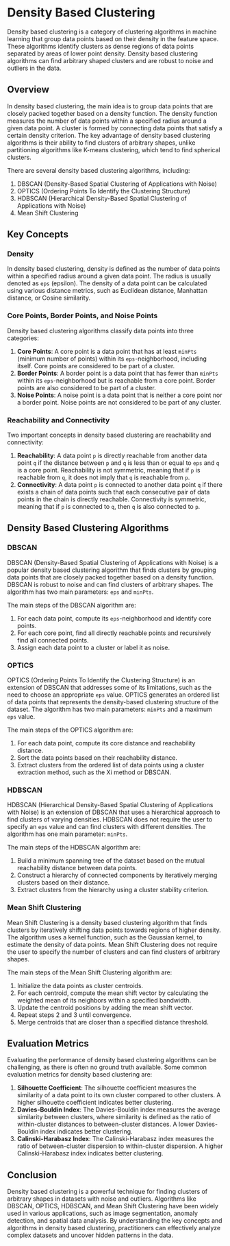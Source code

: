 # Density Based Clustering

Density based clustering is a category of clustering algorithms in machine learning that group data points based on their density in the feature space. These algorithms identify clusters as dense regions of data points separated by areas of lower point density. Density based clustering algorithms can find arbitrary shaped clusters and are robust to noise and outliers in the data.

## Overview

In density based clustering, the main idea is to group data points that are closely packed together based on a density function. The density function measures the number of data points within a specified radius around a given data point. A cluster is formed by connecting data points that satisfy a certain density criterion. The key advantage of density based clustering algorithms is their ability to find clusters of arbitrary shapes, unlike partitioning algorithms like K-means clustering, which tend to find spherical clusters.

There are several density based clustering algorithms, including:

1. DBSCAN (Density-Based Spatial Clustering of Applications with Noise)
2. OPTICS (Ordering Points To Identify the Clustering Structure)
3. HDBSCAN (Hierarchical Density-Based Spatial Clustering of Applications with Noise)
4. Mean Shift Clustering

## Key Concepts

### Density

In density based clustering, density is defined as the number of data points within a specified radius around a given data point. The radius is usually denoted as `eps` (epsilon). The density of a data point can be calculated using various distance metrics, such as Euclidean distance, Manhattan distance, or Cosine similarity.

### Core Points, Border Points, and Noise Points

Density based clustering algorithms classify data points into three categories:

1. **Core Points**: A core point is a data point that has at least `minPts` (minimum number of points) within its `eps`-neighborhood, including itself. Core points are considered to be part of a cluster.
2. **Border Points**: A border point is a data point that has fewer than `minPts` within its `eps`-neighborhood but is reachable from a core point. Border points are also considered to be part of a cluster.
3. **Noise Points**: A noise point is a data point that is neither a core point nor a border point. Noise points are not considered to be part of any cluster.

### Reachability and Connectivity

Two important concepts in density based clustering are reachability and connectivity:

1. **Reachability**: A data point `p` is directly reachable from another data point `q` if the distance between `p` and `q` is less than or equal to `eps` and `q` is a core point. Reachability is not symmetric, meaning that if `p` is reachable from `q`, it does not imply that `q` is reachable from `p`.
2. **Connectivity**: A data point `p` is connected to another data point `q` if there exists a chain of data points such that each consecutive pair of data points in the chain is directly reachable. Connectivity is symmetric, meaning that if `p` is connected to `q`, then `q` is also connected to `p`.

## Density Based Clustering Algorithms

### DBSCAN

DBSCAN (Density-Based Spatial Clustering of Applications with Noise) is a popular density based clustering algorithm that finds clusters by grouping data points that are closely packed together based on a density function. DBSCAN is robust to noise and can find clusters of arbitrary shapes. The algorithm has two main parameters: `eps` and `minPts`.

The main steps of the DBSCAN algorithm are:

1. For each data point, compute its `eps`-neighborhood and identify core points.
2. For each core point, find all directly reachable points and recursively find all connected points.
3. Assign each data point to a cluster or label it as noise.

### OPTICS

OPTICS (Ordering Points To Identify the Clustering Structure) is an extension of DBSCAN that addresses some of its limitations, such as the need to choose an appropriate `eps` value. OPTICS generates an ordered list of data points that represents the density-based clustering structure of the dataset. The algorithm has two main parameters: `minPts` and a maximum `eps` value.

The main steps of the OPTICS algorithm are:

1. For each data point, compute its core distance and reachability distance.
2. Sort the data points based on their reachability distance.
3. Extract clusters from the ordered list of data points using a cluster extraction method, such as the Xi method or DBSCAN.

### HDBSCAN

HDBSCAN (Hierarchical Density-Based Spatial Clustering of Applications with Noise) is an extension of DBSCAN that uses a hierarchical approach to find clusters of varying densities. HDBSCAN does not require the user to specify an `eps` value and can find clusters with different densities. The algorithm has one main parameter: `minPts`.

The main steps of the HDBSCAN algorithm are:

1. Build a minimum spanning tree of the dataset based on the mutual reachability distance between data points.
2. Construct a hierarchy of connected components by iteratively merging clusters based on their distance.
3. Extract clusters from the hierarchy using a cluster stability criterion.

### Mean Shift Clustering

Mean Shift Clustering is a density based clustering algorithm that finds clusters by iteratively shifting data points towards regions of higher density. The algorithm uses a kernel function, such as the Gaussian kernel, to estimate the density of data points. Mean Shift Clustering does not require the user to specify the number of clusters and can find clusters of arbitrary shapes.

The main steps of the Mean Shift Clustering algorithm are:

1. Initialize the data points as cluster centroids.
2. For each centroid, compute the mean shift vector by calculating the weighted mean of its neighbors within a specified bandwidth.
3. Update the centroid positions by adding the mean shift vector.
4. Repeat steps 2 and 3 until convergence.
5. Merge centroids that are closer than a specified distance threshold.

## Evaluation Metrics

Evaluating the performance of density based clustering algorithms can be challenging, as there is often no ground truth available. Some common evaluation metrics for density based clustering are:

1. **Silhouette Coefficient**: The silhouette coefficient measures the similarity of a data point to its own cluster compared to other clusters. A higher silhouette coefficient indicates better clustering.
2. **Davies-Bouldin Index**: The Davies-Bouldin index measures the average similarity between clusters, where similarity is defined as the ratio of within-cluster distances to between-cluster distances. A lower Davies-Bouldin index indicates better clustering.
3. **Calinski-Harabasz Index**: The Calinski-Harabasz index measures the ratio of between-cluster dispersion to within-cluster dispersion. A higher Calinski-Harabasz index indicates better clustering.

## Conclusion

Density based clustering is a powerful technique for finding clusters of arbitrary shapes in datasets with noise and outliers. Algorithms like DBSCAN, OPTICS, HDBSCAN, and Mean Shift Clustering have been widely used in various applications, such as image segmentation, anomaly detection, and spatial data analysis. By understanding the key concepts and algorithms in density based clustering, practitioners can effectively analyze complex datasets and uncover hidden patterns in the data.

